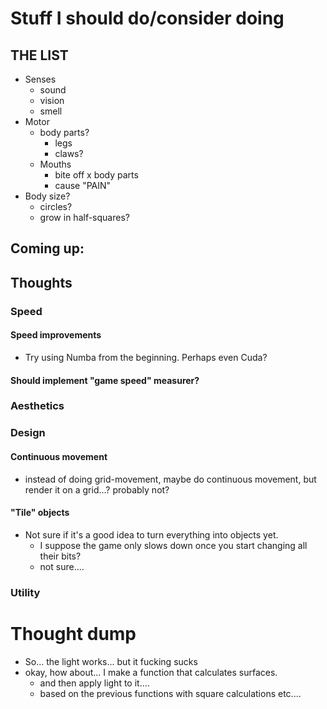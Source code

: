 
# Stuff I should do/consider doing

## THE LIST
- Senses
    - sound
    - vision
    - smell
- Motor
    - body parts?
        - legs
        - claws?
    - Mouths
        - bite off x body parts
        - cause "PAIN" 
- Body size?
    - circles?
    - grow in half-squares?

## Coming up:

## Thoughts
### Speed
#### Speed improvements
- Try using Numba from the beginning. Perhaps even Cuda?
#### Should implement "game speed" measurer?

### Aesthetics


### Design
#### Continuous movement
- instead of doing grid-movement, maybe do continuous movement, but render it on a grid...? probably not?

#### "Tile" objects
- Not sure if it's a good idea to turn everything into objects yet.
    - I suppose the game only slows down once you start changing all their bits?
    - not sure....


### Utility


# Thought dump
- So... the light works... but it fucking sucks
- okay, how about... I make a function that calculates surfaces.
    - and then apply light to it....
    - based on the previous functions with square calculations etc....
